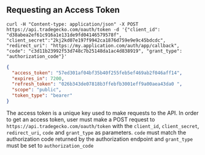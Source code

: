 ## Requesting an Access Token

```shell
curl -H "Content-type: application/json" -X POST https://api.tradegecko.com/oauth/token -d '{"client_id": "d38abea2ef61c916a1e131de9fd04146579578f", "client_secret":"2kj2kd07e197f9942ca1876d759e9e9c45bdcdc", "redirect_uri": "https://my.application.com/auth/app/callback", "code": "c3d11b23992f53d748c7b25148da1ac4d838919", "grant_type": "authorization_code"}'
```

```json
{
  "access_token": "57ed301af04bf35b40f255feb5ef469ab2f046aff14",
  "expires_in": 7200,
  "refresh_token": "026b343de07818b3ffebfb3001eff9a00aea43da0 ",
  "scope": "public",
  "token_type": "bearer"
}
```

The access token is a unique key used to make requests to the API. In
order to get an access token, user must make a POST request to
`https://api.tradegecko.com/oauth/token` with the `client_id`,
`client_secret`, `redirect_uri`, `code` and `grant_type` as parameters.
`code` must match the authorization code returned by the
authorization endpoint and `grant_type` must be set to
`authorization_code`
